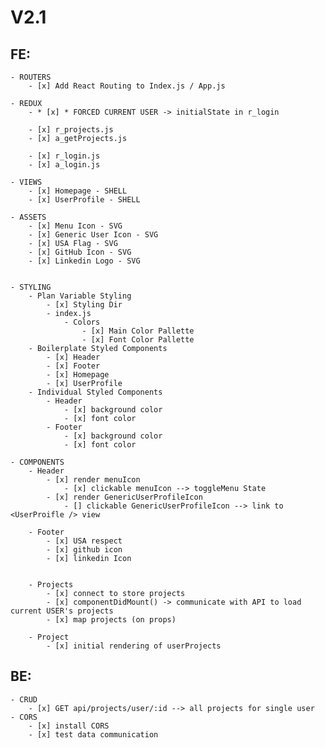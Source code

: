 # V2.1
    
## FE:
    - ROUTERS
        - [x] Add React Routing to Index.js / App.js

    - REDUX 
        - * [x] * FORCED CURRENT USER -> initialState in r_login

        - [x] r_projects.js
        - [x] a_getProjects.js

        - [x] r_login.js
        - [x] a_login.js

    - VIEWS
        - [x] Homepage - SHELL
        - [x] UserProfile - SHELL

    - ASSETS
        - [x] Menu Icon - SVG
        - [x] Generic User Icon - SVG
        - [x] USA Flag - SVG
        - [x] GitHub Icon - SVG
        - [x] Linkedin Logo - SVG
        

    - STYLING
        - Plan Variable Styling
            - [x] Styling Dir
            - index.js
                - Colors
                    - [x] Main Color Pallette
                    - [x] Font Color Pallette
        - Boilerplate Styled Components
            - [x] Header
            - [x] Footer
            - [x] Homepage
            - [x] UserProfile
        - Individual Styled Components
            - Header
                - [x] background color
                - [x] font color 
            - Footer
                - [x] background color
                - [x] font color 

    - COMPONENTS
        - Header
            - [x] render menuIcon
                - [x] clickable menuIcon --> toggleMenu State
            - [x] render GenericUserProfileIcon
                - [] clickable GenericUserProfileIcon --> link to <UserProifle /> view
        
        - Footer
            - [x] USA respect
            - [x] github icon 
            - [x] linkedin Icon 

        
        - Projects
            - [x] connect to store projects
            - [x] componentDidMount() -> communicate with API to load current USER's projects
            - [x] map projects (on props)
        
        - Project
            - [x] initial rendering of userProjects


## BE:
    - CRUD
        - [x] GET api/projects/user/:id --> all projects for single user
    - CORS
        - [x] install CORS
        - [x] test data communication
